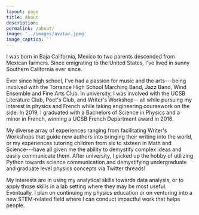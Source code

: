 ```yaml
---
layout: page
title: About
description: 
permalink: /about/
image: '../images/avatar.jpeg'
image_caption: ''
---
```


I was born in Baja California, Mexico to two parents descended from Mexican farmers. Since emigrating to the United States, I've lived in sunny Southern California ever since.

Ever since high school, I've had a passion for music and the arts---being involved with the Torrance High School Marching Band, Jazz Band, Wind Ensemble and Fine Arts Club. In university, I was involved with the UCSB Literature Club, Poet's Club, and Writer's Workshop-- all while pursuing my interest in physics and French while taking engineering coursework on the side. In 2019, I graduated with a Bachelors of Science in Physics and a minor in French, winning a UCSB French Department award in 2016.

My diverse array of experiences ranging from facilitating Writer's Workshops that guide new authors into bringing their writing into the world, or my experiences tutoring children from six to sixteen in Math and Science---have all given me the ability to demystify complex ideas and easily communicate them. After university, I picked up the hobby of utilizing Python towards science communication and demystifying undergraduate and graduate level physics concepts via Twitter threads!

My interests are in using my analytical skills towards data analysis, or to apply those skills in a lab setting where they may be most useful. Eventually, I plan on continuing my physics education or on venturing into a new STEM-related field where I can conduct impactful work that helps people.
